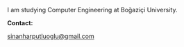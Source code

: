 I am studying Computer Engineering at Boğaziçi University.

**Contact:**

sinanharputluoglu@gmail.com